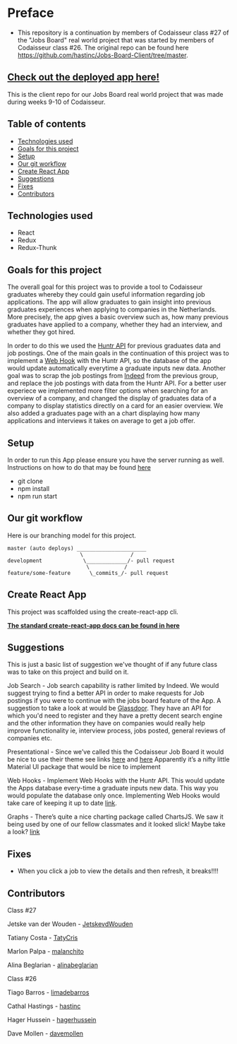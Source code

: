 # Preface
- This repository is a continuation by members of Codaisseur class #27 of the "Jobs Board" real world project that was started by members of Codaisseur class #26. The original repo can be found here https://github.com/hastinc/Jobs-Board-Client/tree/master.

## [Check out the deployed app here!](https://codaisseur-jobs-board.netlify.com)

This is the client repo for our Jobs Board real world project that was made during
weeks 9-10 of Codaisseur.

## Table of contents

- [Technologies used](#Technologies-used)
- [Goals for this project](#Goals-for-this-project)
- [Setup](#Setup)
- [Our git workflow](#Our-git-workflow)
- [Create React App](#Create-React-App)
- [Suggestions](#Suggestions)
- [Fixes](#Fixes)
- [Contributors](#Contributors)

## Technologies used
- React
- Redux
- Redux-Thunk

## Goals for this project
The overall goal for this project was to provide a tool to Codaisseur graduates
whereby they could gain useful information regarding job applications. The app
will allow graduates to gain insight into previous graduates experiences when 
applying to companies in the Netherlands. More precisely, the app gives a basic
overview such as, how many previous graduates have applied to a company, whether 
they had an interview, and whether they got hired. 

In  order to do this we used the [Huntr API](https://docs.huntr.co/) for previous
graduates data and job postings. 
One of the main goals in the continuation of this project was to implement a [Web Hook](https://docs.huntr.co/) with the Huntr API, so the database of the app would update automatically everytime a graduate inputs new data.
Another goal was to scrap the job postings from [Indeed](https://www.npmjs.com/package/indeed-scraper) from the previous group, and replace the job postings with data from the Huntr API. 
For a better user experiece we implemented more filter options when searching for an overview of a company,
and changed the display of graduates data of a company to display statistics directly on a card for an easier overview. 
We also added a graduates page with an a chart displaying how many applications and interviews it takes on average to get a job offer.


## Setup
In order to run this App please ensure you have the server running as well. 
Instructions on how to do that may be found [here](https://github.com/hastinc/Jobs-Board-Server)
- git clone
- npm install
- npm run start

## Our git workflow

Here is our branching model for this project.

```
master (auto deploys) ______________________
                       \               /
development             \_____________/- pull request
                         \           /
feature/some-feature      \_commits_/- pull request
```

## Create React App

This project was scaffolded using the create-react-app cli. 

**[The standard create-react-app docs can be found in here](https://github.com/facebook/create-react-app)**

## Suggestions
This is just a basic list of suggestion we've thought of if any future class 
was to take on this project and build on it.

Job Search - Job search capability is rather limited by Indeed. We would suggest trying 
to find a better API in order to make requests for Job postings if you were 
to continue with the jobs board feature of the App. A suggestion to take a 
look at would be [Glassdoor](https://www.glassdoor.nl/). They have an API for 
which you'd need to register and they have a pretty decent search engine and the 
other information they have on companies would really help improve 
functionality ie, interview process, jobs posted, general reviews of 
companies etc.

Presentational - Since we’ve called this the Codaisseur Job Board it would be nice to 
use their theme see links [here](https://github.com/Codaisseur/codaisseur-theme)
and [here](https://zeroheight.com/79edbfdc5/p/52d824)
Apparently it’s a nifty little Material UI package that would be nice to implement

Web Hooks - Implement Web Hooks with the Huntr API. This would update the Apps 
database every-time a graduate inputs new data. This way you would 
populate the database only once. Implementing Web Hooks would take care 
of keeping it up to date [link](https://docs.huntr.co/).

Graphs - There’s quite a nice charting package called ChartsJS. We saw it being used by one of our fellow classmates and it looked slick! Maybe take a look?
[link](https://www.chartjs.org/)

## Fixes
- When you click a job to view the details and then refresh, it breaks!!!!

## Contributors

Class #27

Jetske van der Wouden - [JetskevdWouden](https://github.com/JetskevdWouden)

Tatiany Costa - [TatyCris](https://github.com/TatyCris)

Marlon Palpa - [malanchito](https://github.com/malanchito)

Alina Beglarian - [alinabeglarian](https://github.com/alinabeglarian)


Class #26

Tiago Barros - [limadebarros](https://github.com/limadebarros)

Cathal Hastings - [hastinc](https://github.com/hastinc)

Hager Hussein - [hagerhussein](https://github.com/hagerhussein)

Dave Mollen - [davemollen](https://github.com/davemollen)
